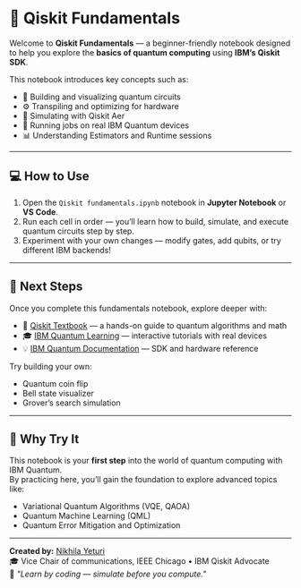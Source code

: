 # 🧠 Qiskit Fundamentals

Welcome to **Qiskit Fundamentals** — a beginner-friendly notebook designed to help you explore the **basics of quantum computing** using **IBM’s Qiskit SDK**.

This notebook introduces key concepts such as:
- 🧩 Building and visualizing quantum circuits  
- ⚙️ Transpiling and optimizing for hardware  
- 🔬 Simulating with Qiskit Aer  
- 🚀 Running jobs on real IBM Quantum devices  
- 📊 Understanding Estimators and Runtime sessions  

---

## 💻 How to Use
1. Open the `Qiskit fundamentals.ipynb` notebook in **Jupyter Notebook** or **VS Code**.  
2. Run each cell in order — you’ll learn how to build, simulate, and execute quantum circuits step by step.  
3. Experiment with your own changes — modify gates, add qubits, or try different IBM backends!

---

## 🚀 Next Steps
Once you complete this fundamentals notebook, explore deeper with:
- 📘 [Qiskit Textbook](https://qiskit.org/textbook) — a hands-on guide to quantum algorithms and math  
- 🎓 [IBM Quantum Learning](https://learning.quantum-computing.ibm.com) — interactive tutorials with real devices  
- 💡 [IBM Quantum Documentation](https://docs.quantum-computing.ibm.com) — SDK and hardware reference  

Try building your own:
- Quantum coin flip  
- Bell state visualizer  
- Grover’s search simulation  

---

## 🧩 Why Try It
This notebook is your **first step** into the world of quantum computing with IBM Quantum.  
By practicing here, you’ll gain the foundation to explore advanced topics like:
- Variational Quantum Algorithms (VQE, QAOA)  
- Quantum Machine Learning (QML)  
- Quantum Error Mitigation and Optimization  

---

**Created by:** [Nikhila Yeturi](https://www.linkedin.com/in/nikhilayeturi)  
🎓 Vice Chair of communications, IEEE Chicago • IBM Qiskit Advocate  
💬 *"Learn by coding — simulate before you compute."*
